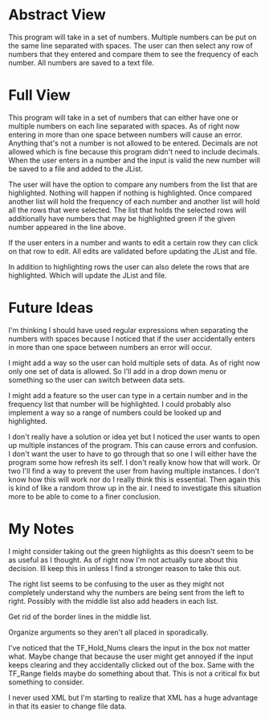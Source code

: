 # Abstract View
This program will take in a set of numbers. Multiple numbers can be put on the same line separated with spaces. The user can then select any row of numbers that they entered and compare them to see the frequency of each number. All numbers are saved to a text file.

# Full View
This program will take in a set of numbers that can either have one or multiple numbers on each line separated with spaces. As of right now entering in more than one space between numbers will cause an error. Anything that's not a number is not allowed to be entered. Decimals are not allowed which is fine because this program didn't need to include decimals. When the user enters in a number and the input is valid the new number will be saved to a file and added to the JList.

The user will have the option to compare any numbers from the list that are highlighted. Nothing will happen if nothing is highlighted. Once compared another list will hold the frequency of each number and another list will hold all the rows that were selected. The list that holds the selected rows will additionally have numbers that may be highlighted green if the given number appeared in the line above.

If the user enters in a number and wants to edit a certain row they can click on that row to edit. All edits are validated before updating the JList and file. 

In addition to highlighting rows the user can also delete the rows that are highlighted. Which will update the JList and file.

# Future Ideas
I'm thinking I should have used regular expressions when separating the numbers with spaces because I noticed that if the user accidentally enters in more than one space between numbers an error will occur.

I might add a way so the user can hold multiple sets of data. As of right now only one set of data is allowed. So I'll add in a drop down menu or something so the user can switch between data sets.

I might add a feature so the user can type in a certain number and in the frequency list that number will be highlighted. I could probably also implement a way so a range of numbers could be looked up and highlighted.

I don't really have a solution or idea yet but I noticed the user wants to open up multiple instances of the program. This can cause errors and confusion. I don't want the user to have to go through that so one I will either have the program some how refresh its self. I don't really know how that will work. Or two I'll find a way to prevent the user from having multiple instances. I don't know how this will work nor do I really think this is essential. Then again this is kind of like a random throw up in the air. I need to investigate this situation more to be able to come to a finer conclusion.


# My Notes
I might consider taking out the green highlights as this doesn't seem to be as useful as I thought.
As of right now I'm not actually sure about this decision. Ill keep this in unless I find a stronger reason to take this out.

The right list seems to be confusing to the user as they might not completely understand why the
numbers are being sent from the left to right. Possibly with the middle list also add headers in each list.

Get rid of the border lines in the middle list.

Organize arguments so they aren't all placed in sporadically.

I've noticed that the TF_Hold_Nums clears the input in the box not matter what. Maybe change that
because the user might get annoyed if the input keeps clearing and they accidentally clicked out of the
box. Same with the TF_Range fields maybe do something about that. This is not a critical fix but
something to consider.

I never used XML but I'm starting to realize that XML has a huge advantage in that its easier to change file data.
